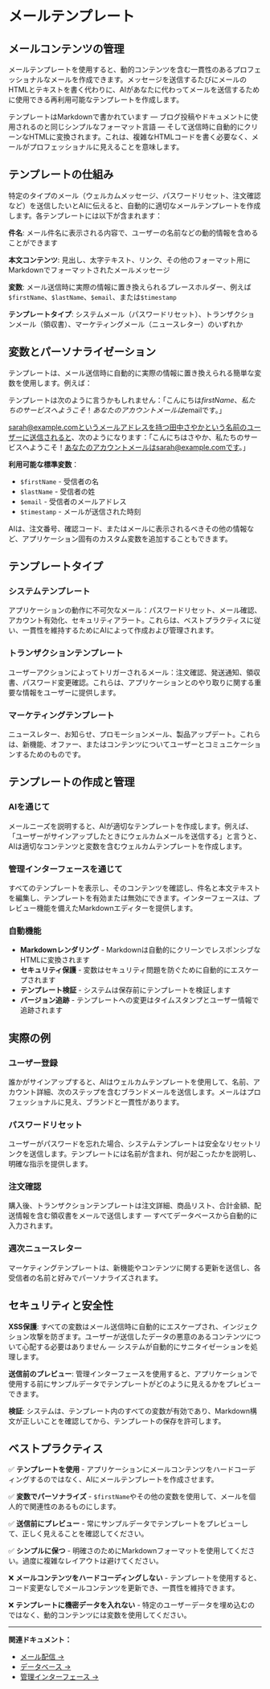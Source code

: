 # メールテンプレート

## メールコンテンツの管理

メールテンプレートを使用すると、動的コンテンツを含む一貫性のあるプロフェッショナルなメールを作成できます。メッセージを送信するたびにメールのHTMLとテキストを書く代わりに、AIがあなたに代わってメールを送信するために使用できる再利用可能なテンプレートを作成します。

テンプレートはMarkdownで書かれています — ブログ投稿やドキュメントに使用されるのと同じシンプルなフォーマット言語 — そして送信時に自動的にクリーンなHTMLに変換されます。これは、複雑なHTMLコードを書く必要なく、メールがプロフェッショナルに見えることを意味します。

## テンプレートの仕組み

特定のタイプのメール（ウェルカムメッセージ、パスワードリセット、注文確認など）を送信したいとAIに伝えると、自動的に適切なメールテンプレートを作成します。各テンプレートには以下が含まれます：

**件名**: メール件名に表示される内容で、ユーザーの名前などの動的情報を含めることができます

**本文コンテンツ**: 見出し、太字テキスト、リンク、その他のフォーマット用にMarkdownでフォーマットされたメールメッセージ

**変数**: メール送信時に実際の情報に置き換えられるプレースホルダー、例えば`$firstName`、`$lastName`、`$email`、または`$timestamp`

**テンプレートタイプ**: システムメール（パスワードリセット）、トランザクションメール（領収書）、マーケティングメール（ニュースレター）のいずれか

## 変数とパーソナライゼーション

テンプレートは、メール送信時に自動的に実際の情報に置き換えられる簡単な変数を使用します。例えば：

テンプレートは次のように言うかもしれません：「こんにちは$firstName、私たちのサービスへようこそ！あなたのアカウントメールは$emailです。」

sarah@example.comというメールアドレスを持つ田中さやかという名前のユーザーに送信されると、次のようになります：「こんにちはさやか、私たちのサービスへようこそ！あなたのアカウントメールはsarah@example.comです。」

**利用可能な標準変数**：
- `$firstName` - 受信者の名
- `$lastName` - 受信者の姓
- `$email` - 受信者のメールアドレス
- `$timestamp` - メールが送信された時刻

AIは、注文番号、確認コード、またはメールに表示されるべきその他の情報など、アプリケーション固有のカスタム変数を追加することもできます。

## テンプレートタイプ

### システムテンプレート
アプリケーションの動作に不可欠なメール：パスワードリセット、メール確認、アカウント有効化、セキュリティアラート。これらは、ベストプラクティスに従い、一貫性を維持するためにAIによって作成および管理されます。

### トランザクションテンプレート
ユーザーアクションによってトリガーされるメール：注文確認、発送通知、領収書、パスワード変更確認。これらは、アプリケーションとのやり取りに関する重要な情報をユーザーに提供します。

### マーケティングテンプレート
ニュースレター、お知らせ、プロモーションメール、製品アップデート。これらは、新機能、オファー、またはコンテンツについてユーザーとコミュニケーションするためのものです。

## テンプレートの作成と管理

### AIを通じて
メールニーズを説明すると、AIが適切なテンプレートを作成します。例えば、「ユーザーがサインアップしたときにウェルカムメールを送信する」と言うと、AIは適切なコンテンツと変数を含むウェルカムテンプレートを作成します。

### 管理インターフェースを通じて
すべてのテンプレートを表示し、そのコンテンツを確認し、件名と本文テキストを編集し、テンプレートを有効または無効にできます。インターフェースは、プレビュー機能を備えたMarkdownエディターを提供します。

### 自動機能
- **Markdownレンダリング** - Markdownは自動的にクリーンでレスポンシブなHTMLに変換されます
- **セキュリティ保護** - 変数はセキュリティ問題を防ぐために自動的にエスケープされます
- **テンプレート検証** - システムは保存前にテンプレートを検証します
- **バージョン追跡** - テンプレートへの変更はタイムスタンプとユーザー情報で追跡されます

## 実際の例

### ユーザー登録
誰かがサインアップすると、AIはウェルカムテンプレートを使用して、名前、アカウント詳細、次のステップを含むブランドメールを送信します。メールはプロフェッショナルに見え、ブランドと一貫性があります。

### パスワードリセット
ユーザーがパスワードを忘れた場合、システムテンプレートは安全なリセットリンクを送信します。テンプレートには名前が含まれ、何が起こったかを説明し、明確な指示を提供します。

### 注文確認
購入後、トランザクションテンプレートは注文詳細、商品リスト、合計金額、配送情報を含む領収書をメールで送信します — すべてデータベースから自動的に入力されます。

### 週次ニュースレター
マーケティングテンプレートは、新機能やコンテンツに関する更新を送信し、各受信者の名前と好みでパーソナライズされます。

## セキュリティと安全性

**XSS保護**: すべての変数はメール送信時に自動的にエスケープされ、インジェクション攻撃を防ぎます。ユーザーが送信したデータの悪意のあるコンテンツについて心配する必要はありません — システムが自動的にサニタイゼーションを処理します。

**送信前のプレビュー**: 管理インターフェースを使用すると、アプリケーションで使用する前にサンプルデータでテンプレートがどのように見えるかをプレビューできます。

**検証**: システムは、テンプレート内のすべての変数が有効であり、Markdown構文が正しいことを確認してから、テンプレートの保存を許可します。

## ベストプラクティス

✅ **テンプレートを使用** - アプリケーションにメールコンテンツをハードコーディングするのではなく、AIにメールテンプレートを作成させます。

✅ **変数でパーソナライズ** - `$firstName`やその他の変数を使用して、メールを個人的で関連性のあるものにします。

✅ **送信前にプレビュー** - 常にサンプルデータでテンプレートをプレビューして、正しく見えることを確認してください。

✅ **シンプルに保つ** - 明確さのためにMarkdownフォーマットを使用してください。過度に複雑なレイアウトは避けてください。

❌ **メールコンテンツをハードコーディングしない** - テンプレートを使用すると、コード変更なしでメールコンテンツを更新でき、一貫性を維持できます。

❌ **テンプレートに機密データを入れない** - 特定のユーザーデータを埋め込むのではなく、動的コンテンツには変数を使用してください。

---

**関連ドキュメント：**
- [メール配信 →](/ja/cloud/email-delivery)
- [データベース →](/ja/cloud/database)
- [管理インターフェース →](/ja/cloud/admin)
